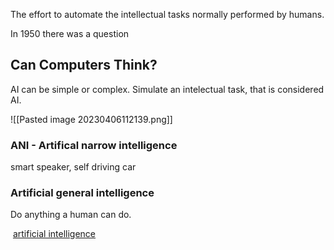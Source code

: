 The effort  to automate the intellectual tasks normally performed by humans.

In 1950 there was a question
## **Can Computers Think?**



AI can be simple or complex. Simulate an intelectual task, that is considered AI.





![[Pasted image 20230406112139.png]]

### ANI - Artifical narrow intelligence
smart speaker, self driving car

### Artificial general intelligence 
Do anything a human can do.




 [artificial intelligence](https://en.wikipedia.org/wiki/Artificial_intelligence "Artificial intelligence")